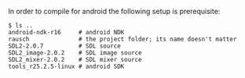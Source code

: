 In order to compile for android the following setup is prerequisite:

    $ ls ..
	android-ndk-r16     # android NDK
    rausch              # the project folder; its name doesn't matter
    SDL2-2.0.7          # SDL source
    SDL2_image-2.0.2    # SDL image source
    SDL2_mixer-2.0.2    # SDL mixer source
    tools_r25.2.5-linux # android SDK

